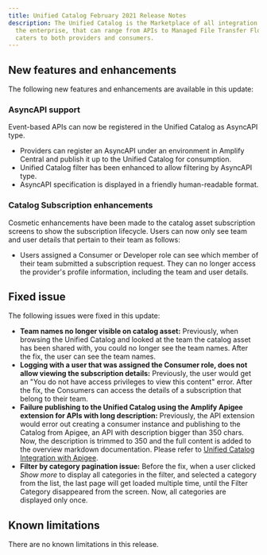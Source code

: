 ```yaml
---
title: Unified Catalog February 2021 Release Notes
description: The Unified Catalog is the Marketplace of all integration assets in
  the enterprise, that can range from APIs to Managed File Transfer Flows, and
  caters to both providers and consumers.
---
```

## New features and enhancements

The following new features and enhancements are available in this update:

### AsyncAPI support

Event-based APIs can now be registered in the Unified Catalog as AsyncAPI type.

* Providers can register an AsyncAPI under an environment in Amplify Central and publish it up to the Unified Catalog for consumption.
* Unified Catalog filter has been enhanced to allow filtering by AsyncAPI type.
* AsyncAPI specification is displayed in a friendly human-readable format.

### Catalog Subscription enhancements

Cosmetic enhancements have been made to the catalog asset subscription screens to show the subscription lifecycle. Users can now only see team and user details that pertain to their team as follows:

* Users assigned a Consumer or Developer role  can see which member of their team submitted a subscription request. They can no longer access the provider's profile information, including the team and user details.

## Fixed issue

The following issues were fixed in this update:

* **Team names no longer visible on catalog asset:** Previously, when browsing the Unified Catalog and looked at the team the catalog asset has been shared with, you could no longer see the team names. After the fix, the user can see the team names.
* **Logging with a user that was assigned the Consumer role, does not allow viewing the subscription details:** Previously, the user would get an "You do not have access privileges to view this content" error. After the fix, the Consumers can access the details of a subscription that belong to their team.
* **Failure publishing to the Unified Catalog using the Amplify Apigee extension for APIs with long description:** Previously, the API extension would error out creating a consumer instance and publishing to the Catalog from Apigee, an API with description bigger than 350 chars. Now, the description is trimmed to 350 and the full content is added to the overview markdown documentation. Please refer to  [Unified Catalog Integration with Apigee](<* https://github.com/Axway/unified-catalog-integrations/tree/master/apigee/apigee-extension>).
* **Filter by category pagination issue:** Before the fix, when a user clicked *Show more* to display all categories in the filter, and selected a category from the list, the last page will get loaded multiple time, until the Filter Category disappeared from the screen. Now, all categories are displayed only once.

## Known limitations

There are no known limitations in this release.
